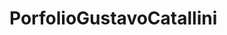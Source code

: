 # PorfolioGustavoCatallini
<!-- 
git push -u origin main (Para Subirlo a github a la rama main)
git merge develop (Para fusionar la rama develop con la main)
git branch para saber cuales son las ramas 
git branch para agregar una rama en este caso "develop"
git checkout main para cambiar al rama main
git log para ver los commit
git status para ver el estado de los archivos
git commit -m "mi segungo commit" Para confirmar los cambios
git add . para agregar todos los cambios
git clone "url" para descargar el archivo desde github
pwd para ver en la carpeta donde estas
ls para ver los archivos que estan en la carpeta 
-->